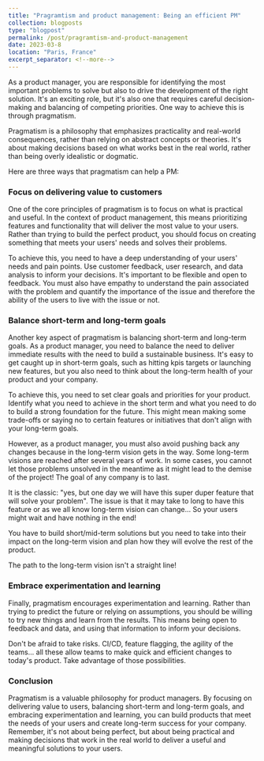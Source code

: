 ```yaml
---
title: "Pragramtism and product management: Being an efficient PM"
collection: blogposts
type: "blogpost"
permalink: /post/pragramtism-and-product-management
date: 2023-03-8
location: "Paris, France"
excerpt_separator: <!--more-->
---
```




As a product manager, you are responsible for identifying the most important problems to solve but also to drive the development of the right solution. It's an exciting role, but it's also one that requires careful decision-making and balancing of competing priorities. One way to achieve this is through pragmatism.

Pragmatism is a philosophy that emphasizes practicality and real-world consequences, rather than relying on abstract concepts or theories. It's about making decisions based on what works best in the real world, rather than being overly idealistic or dogmatic.

Here are three ways that pragmatism can help a PM:

### Focus on delivering value to customers

One of the core principles of pragmatism is to focus on what is practical and useful. In the context of product management, this means prioritizing features and functionality that will deliver the most value to your users. Rather than trying to build the perfect product, you should focus on creating something that meets your users' needs and solves their problems.

To achieve this, you need to have a deep understanding of your users' needs and pain points. Use customer feedback, user research, and data analysis to inform your decisions. It's important to be flexible and open to feedback. You must also have empathy to understand the pain associated with the problem and quantify the importance of the issue and therefore the ability of the users to live with the issue or not.

### Balance short-term and long-term goals
Another key aspect of pragmatism is balancing short-term and long-term goals. As a product manager, you need to balance the need to deliver immediate results with the need to build a sustainable business. It's easy to get caught up in short-term goals, such as hitting kpis targets or launching new features, but you also need to think about the long-term health of your product and your company.

To achieve this, you need to set clear goals and priorities for your product. Identify what you need to achieve in the short term and what you need to do to build a strong foundation for the future. This might mean making some trade-offs or saying no to certain features or initiatives that don't align with your long-term goals.

However, as a product manager, you must also avoid pushing back any changes because in the long-term vision gets in the way. Some long-term visions are reached after several years of work. In some cases, you cannot let those problems unsolved in the meantime as it might lead to the demise of the project! The goal of any company is to last.

It is the classic: "yes, but one day we will have this super duper feature that will solve your problem". The issue is that it may take to long to have this feature or as we all know long-term vision can change... So your users might wait and have nothing in the end!

You have to build short/mid-term solutions but you need to take into their impact on the long-term vision and plan how they will evolve the rest of the product.

The path to the long-term vision isn't a straight line!


### Embrace experimentation and learning
Finally, pragmatism encourages experimentation and learning. Rather than trying to predict the future or relying on assumptions, you should be willing to try new things and learn from the results. This means being open to feedback and data, and using that information to inform your decisions.

Don't be afraid to take risks. CI/CD, feature flagging, the agility of the teams... all these allow teams to make quick and efficient changes to today's product. Take advantage of those possibilities.


### Conclusion

Pragmatism is a valuable philosophy for product managers. By focusing on delivering value to users, balancing short-term and long-term goals, and embracing experimentation and learning, you can build products that meet the needs of your users and create long-term success for your company. Remember, it's not about being perfect, but about being practical and making decisions that work in the real world to deliver a useful and meaningful solutions to your users.